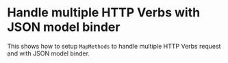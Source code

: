 # Handle multiple HTTP Verbs with JSON model binder

This shows how to setup `MapMethods` to handle multiple HTTP Verbs request and with JSON model binder.

